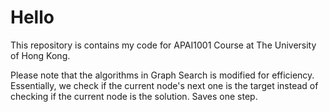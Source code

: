 # Hello

This repository is contains my code for APAI1001 Course at The University of Hong Kong.


Please note that the algorithms in Graph Search is modified for efficiency. Essentially, we check if the current node's next one is the target instead of checking if the current node is the solution. Saves one step.
